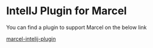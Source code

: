 # IntelIJ Plugin for Marcel


You can find a plugin to support Marcel on the below link

[marcel-intelij-plugin](https://github.com/tambapps/marcel-intelij-plugin)